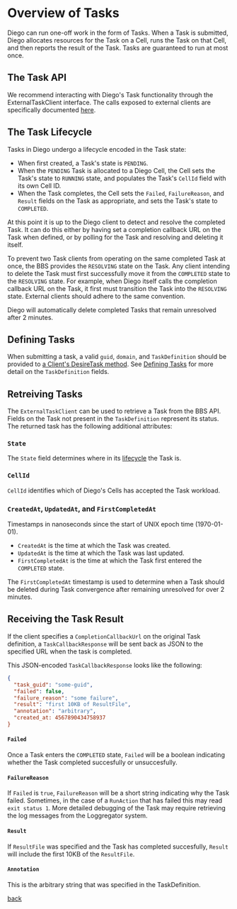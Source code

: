 # Overview of Tasks

Diego can run one-off work in the form of Tasks. When a Task is submitted, Diego allocates resources for the Task on a Cell, runs the Task on that Cell, and then reports the result of the Task. Tasks are guaranteed to run at most once.


## The Task API

We recommend interacting with Diego's Task functionality through the ExternalTaskClient interface. The calls exposed to external clients are specifically documented [here](https://godoc.org/github.com/cloudfoundry/bbs#ExternalTaskClient).


## The Task Lifecycle

Tasks in Diego undergo a lifecycle encoded in the Task state:

- When first created, a Task's state is `PENDING`. 
- When the `PENDING` Task is allocated to a Diego Cell, the Cell sets the Task's state to `RUNNING` state, and populates the Task's `CellId` field with its own Cell ID.
- When the Task completes, the Cell sets the `Failed`, `FailureReason`, and `Result` fields on the Task as appropriate, and sets the Task's state to `COMPLETED`.

At this point it is up to the Diego client to detect and resolve the completed Task. It can do this either by having set a completion callback URL on the Task when defined, or by polling for the Task and resolving and deleting it itself.

To prevent two Task clients from operating on the same completed Task at once, the BBS provides the `RESOLVING` state on the Task. Any client intending to delete the Task must first successfully move it from the `COMPLETED` state to the `RESOLVING` state. For example, when Diego itself calls the completion callback URL on the Task, it first must transition the Task into the `RESOLVING` state. External clients should adhere to the same convention.

Diego will automatically delete completed Tasks that remain unresolved after 2 minutes. 


## Defining Tasks

When submitting a task, a valid `guid`, `domain`, and `TaskDefinition` should be provided to [a Client's DesireTask method](https://code.cloudfoundry.org/bbs/blob/master/client.go#L121). See [Defining Tasks](defining-tasks.md) for more detail on the `TaskDefinition` fields.


## Retreiving Tasks

The `ExternalTaskClient` can be used to retrieve a Task from the BBS API. Fields on the Task not present in the `TaskDefinition` represent its status. The returned task has the following additional attributes:

### `State`

The `State` field determines where in its [lifecycle](#the_task_lifecycle) the Task is.


### `CellId`

`CellId` identifies which of Diego's Cells has accepted the Task workload.


### `CreatedAt`, `UpdatedAt`, and `FirstCompletedAt`

Timestamps in nanoseconds since the start of UNIX epoch time (1970-01-01).

- `CreatedAt` is the time at which the Task was created.
- `UpdatedAt` is the time at which the Task was last updated.
- `FirstCompletedAt` is the time at which the Task first entered the `COMPLETED` state.

The `FirstCompletedAt` timestamp is used to determine when a Task should be deleted during Task convergence after remaining unresolved for over 2 minutes.


## Receiving the Task Result

If the client specifies a `CompletionCallbackUrl` on the original Task definition, a `TaskCallbackResponse` will be sent back as JSON to the specified URL when the task is completed.

This JSON-encoded `TaskCallbackResponse` looks like the following:

```json
{
  "task_guid": "some-guid",
  "failed": false,
  "failure_reason": "some failure",
  "result": "first 10KB of ResultFile",
  "annotation": "arbitrary",
  "created_at: 4567890434758937
}
```


#### `Failed`

Once a Task enters the `COMPLETED` state, `Failed` will be a boolean indicating whether the Task completed succesfully or unsuccesfully.


#### `FailureReason`

If `Failed` is `true`, `FailureReason` will be a short string indicating why the Task failed.  Sometimes, in the case of a `RunAction` that has failed this may read `exit status 1`. More detailed debugging of the Task may require retrieving the log messages from the Loggregator system.


#### `Result`

If `ResultFile` was specified and the Task has completed succesfully, `Result` will include the first 10KB of the `ResultFile`.


#### `Annotation`

This is the arbitrary string that was specified in the TaskDefinition.


[back](README.md)
